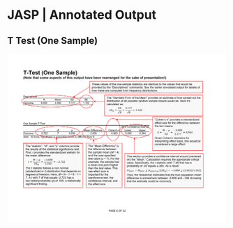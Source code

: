 # JASP | Annotated Output

## T Test (One Sample)

<p align="center"><kbd><img src="onesample.png"></kbd></p>
